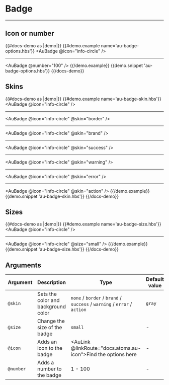 # Badge

---

## Icon or number

{{#docs-demo as |demo|}}
  {{#demo.example name='au-badge-options.hbs'}}
    <AuBadge @icon="info-circle" />
    <hr>
    <AuBadge @number="100" />
  {{/demo.example}}
  {{demo.snippet 'au-badge-options.hbs'}}
{{/docs-demo}}

## Skins

{{#docs-demo as |demo|}}
  {{#demo.example name='au-badge-skin.hbs'}}
    <AuBadge @icon="info-circle" />
    <hr>
    <AuBadge @icon="info-circle" @skin="border" />
    <hr>
    <AuBadge @icon="info-circle" @skin="brand" />
    <hr>
    <AuBadge @icon="info-circle" @skin="success" />
    <hr>
    <AuBadge @icon="info-circle" @skin="warning" />
    <hr>
    <AuBadge @icon="info-circle" @skin="error" />
    <hr>
    <AuBadge @icon="info-circle" @skin="action" />
  {{/demo.example}}
  {{demo.snippet 'au-badge-skin.hbs'}}
{{/docs-demo}}

## Sizes

{{#docs-demo as |demo|}}
  {{#demo.example name='au-badge-size.hbs'}}
    <AuBadge @icon="info-circle" />
    <hr>
    <AuBadge @icon="info-circle" @size="small" />
  {{/demo.example}}
  {{demo.snippet 'au-badge-size.hbs'}}
{{/docs-demo}}

## Arguments

| Argument      | Description | Type | Default value |
| ------------- | ----------- | ---- | ------------- |
| `@skin` | Sets the color and background color | `none` / `border` / `brand` / `success` / `warning` / `error` / `action` | `gray` |
| `@size` | Change the size of the badge | `small` | - |
| `@icon` | Adds an icon to the badge | <AuLink @linkRoute="docs.atoms.au-icon">Find the options here</AuLink> | - |
| `@number` | Adds a number to the badge | 1 - 100 | - |
